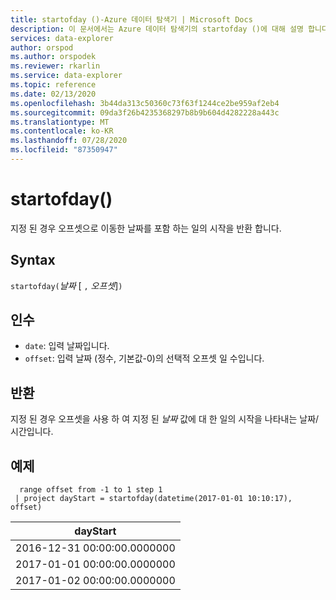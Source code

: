 ```yaml
---
title: startofday ()-Azure 데이터 탐색기 | Microsoft Docs
description: 이 문서에서는 Azure 데이터 탐색기의 startofday ()에 대해 설명 합니다.
services: data-explorer
author: orspod
ms.author: orspodek
ms.reviewer: rkarlin
ms.service: data-explorer
ms.topic: reference
ms.date: 02/13/2020
ms.openlocfilehash: 3b44da313c50360c73f63f1244ce2be959af2eb4
ms.sourcegitcommit: 09da3f26b4235368297b8b9b604d4282228a443c
ms.translationtype: MT
ms.contentlocale: ko-KR
ms.lasthandoff: 07/28/2020
ms.locfileid: "87350947"
---
```

# <a name="startofday"></a>startofday()

지정 된 경우 오프셋으로 이동한 날짜를 포함 하는 일의 시작을 반환 합니다.

## <a name="syntax"></a>Syntax

`startofday(`*날짜* [ `,` *오프셋*]`)`

## <a name="arguments"></a>인수

* `date`: 입력 날짜입니다.
* `offset`: 입력 날짜 (정수, 기본값-0)의 선택적 오프셋 일 수입니다. 

## <a name="returns"></a>반환

지정 된 경우 오프셋을 사용 하 여 지정 된 *날짜* 값에 대 한 일의 시작을 나타내는 날짜/시간입니다.

## <a name="example"></a>예제

```kusto
  range offset from -1 to 1 step 1
 | project dayStart = startofday(datetime(2017-01-01 10:10:17), offset) 
```

|dayStart|
|---|
|2016-12-31 00:00:00.0000000|
|2017-01-01 00:00:00.0000000|
|2017-01-02 00:00:00.0000000|